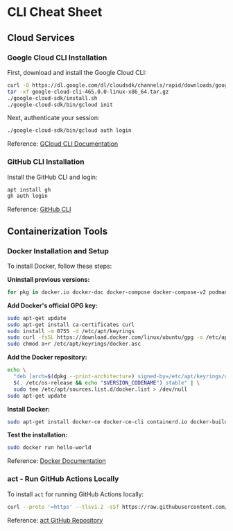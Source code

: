 # CLI Cheat Sheet

## Cloud Services

### Google Cloud CLI Installation

First, download and install the Google Cloud CLI:

```bash
curl -O https://dl.google.com/dl/cloudsdk/channels/rapid/downloads/google-cloud-cli-465.0.0-linux-x86_64.tar.gz
tar -xf google-cloud-cli-465.0.0-linux-x86_64.tar.gz
./google-cloud-sdk/install.sh
./google-cloud-sdk/bin/gcloud init
```

Next, authenticate your session:

```bash
./google-cloud-sdk/bin/gcloud auth login
```

Reference: [GCloud CLI Documentation](https://cloud.google.com/sdk/docs/install)

### GitHub CLI Installation

Install the GitHub CLI and login:

```bash
apt install gh
gh auth login
```

Reference: [GitHub CLI](https://cli.github.com/)

## Containerization Tools

### Docker Installation and Setup

To install Docker, follow these steps:

**Uninstall previous versions:**

```sh
for pkg in docker.io docker-doc docker-compose docker-compose-v2 podman-docker containerd runc; do sudo apt-get remove $pkg; done
```

**Add Docker's official GPG key:**

```sh
sudo apt-get update
sudo apt-get install ca-certificates curl
sudo install -m 0755 -d /etc/apt/keyrings
sudo curl -fsSL https://download.docker.com/linux/ubuntu/gpg -o /etc/apt/keyrings/docker.asc
sudo chmod a+r /etc/apt/keyrings/docker.asc
```

**Add the Docker repository:**

```sh
echo \
  "deb [arch=$(dpkg --print-architecture) signed-by=/etc/apt/keyrings/docker.asc] https://download.docker.com/linux/ubuntu \
  $(. /etc/os-release && echo "$VERSION_CODENAME") stable" | \
  sudo tee /etc/apt/sources.list.d/docker.list > /dev/null
sudo apt-get update
```

**Install Docker:**

```sh
sudo apt-get install docker-ce docker-ce-cli containerd.io docker-buildx-plugin docker-compose-plugin
```

**Test the installation:**

```sh
sudo docker run hello-world
```

Reference: [Docker Documentation](https://docker.com)

### act - Run GitHub Actions Locally

To install `act` for running GitHub Actions locally:

```bash
curl --proto '=https' --tlsv1.2 -sSf https://raw.githubusercontent.com/nektos/act/master/install.sh | sudo bash
```

Reference: [act GitHub Repository](https://nektosact.com/)
